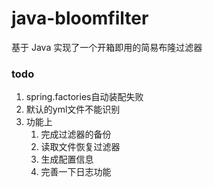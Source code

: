 # java-bloomfilter
基于 Java 实现了一个开箱即用的简易布隆过滤器

### todo
1. spring.factories自动装配失败
2. 默认的yml文件不能识别
3. 功能上
    1. 完成过滤器的备份
    2. 读取文件恢复过滤器
    3. 生成配置信息
    3. 完善一下日志功能